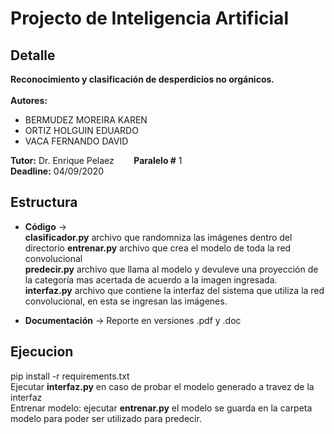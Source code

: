 # Projecto de Inteligencia Artificial

## Detalle
  **Reconocimiento y clasificación de desperdicios no orgánicos.**<br><br>
  **Autores:** <br>
  - BERMUDEZ MOREIRA KAREN
  - ORTIZ HOLGUIN EDUARDO
  -	VACA FERNANDO DAVID

  **Tutor:** Dr. Enrique Pelaez    &nbsp; &nbsp; &nbsp;&nbsp; **Paralelo #** 1<br>
  **Deadline:** 04/09/2020<br>

## Estructura
   + **Código** -> <br>
   **clasificador.py** archivo que randomniza las imágenes dentro del directorio
   **entrenar.py** archivo que crea el modelo de toda la red convolucional <br>
   **predecir.py** archivo que llama al modelo y devuleve una proyección de la categoría mas acertada de acuerdo a la imagen ingresada. <br>
   **interfaz.py** archivo que contiene la interfaz del sistema que utiliza la red convolucional, en esta se ingresan las imágenes. <br>
   
   + **Documentación** -> Reporte en versiones .pdf y .doc
      <br>
## Ejecucion
  pip install -r requirements.txt <br>
    Ejecutar  **interfaz.py** en caso de probar el modelo generado a travez de la interfaz<br>
    Entrenar modelo: ejecutar  **entrenar.py** el modelo se guarda en la carpeta modelo para poder ser utilizado para predecir. <br>
  
